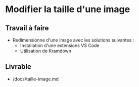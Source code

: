 #  Modifier la taille d'une image

## Travail à faire

- Redimensionne d'une image avec les solutions suivantes : 
  - Installation d'une extensions VS Code
  - Utilisation de Kramdown

## Livrable
- /docs/taille-image.md